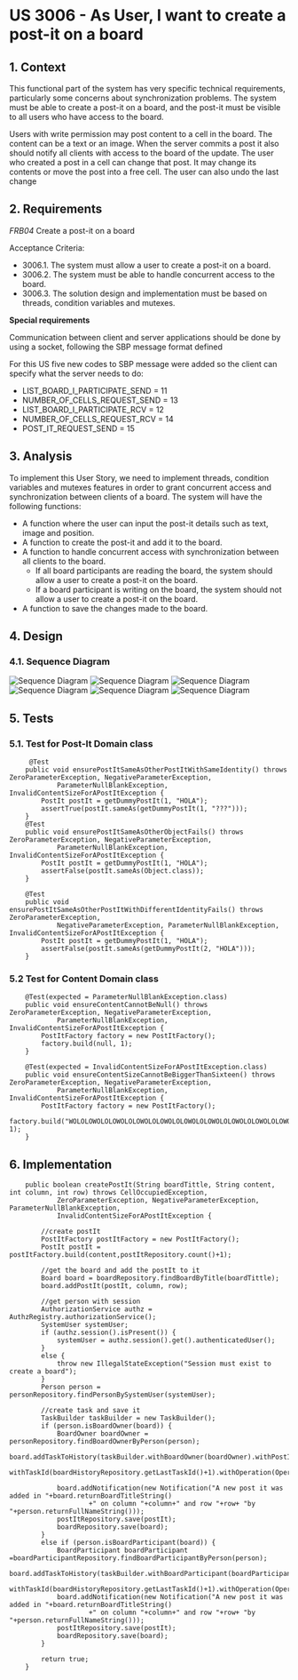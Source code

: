 # US 3006 - As User, I want to create a post-it on a board

## 1. Context

This functional part of the system has very specific technical requirements, particularly some concerns about 
synchronization problems.
The system must be able to create a post-it on a board, and the post-it must be visible to all users who have access to 
the board. 

Users with write permission may post content to a cell in the board. The content can be a
text or an image. When the server commits a post it also should notify all clients with access
to the board of the update. The user who created a post in a cell can change that post. It may change its contents or
move the post into a free cell. The user can also undo the last change

## 2. Requirements

*FRB04* Create a post-it on a board

Acceptance Criteria:

- 3006.1. The system must allow a user to create a post-it on a board.
- 3006.2. The system must be able to handle concurrent access to the board.
- 3006.3. The solution design and implementation must be based on threads, condition variables and mutexes.

**Special requirements**

Communication between client and server applications should be done by using a socket, following the SBP message format defined

For this US five new codes to SBP message were added so the client can specify what the server needs to do:
* LIST_BOARD_I_PARTICIPATE_SEND = 11
* NUMBER_OF_CELLS_REQUEST_SEND = 13
* LIST_BOARD_I_PARTICIPATE_RCV = 12
* NUMBER_OF_CELLS_REQUEST_RCV = 14
* POST_IT_REQUEST_SEND = 15

## 3. Analysis

To implement this User Story, we need to implement threads, condition variables and mutexes features in order to grant 
concurrent access and synchronization between clients of a board. The system will have the following functions: 

* A function where the user can input the post-it details such as text, image and position.
* A function to create the post-it and add it to the board.
* A function to handle concurrent access with synchronization between all clients to the board.
    * If all board participants are reading the board, the system should allow a user to create a post-it on the board.
    * If a board participant is writing on the board, the system should not allow a user to create a post-it on the board.
* A function to save the changes made to the board.

## 4. Design

### 4.1. Sequence Diagram

![Sequence Diagram](us_3006_SD_ListBoardIParticipateRequest_ClientUI-List_Post_It_SharedBoardClient.svg)
![Sequence Diagram](us_3006_SD_ListBoardIParticipateRequest_ServerCommunication-List_Board_I_Participate_SharedBoardServer.svg)
![Sequence Diagram](us_3006_SD_ShowNumberOfCellsRequest_ClientUI-Show_Number_Of_Cells_In_The_Board_SharedBoardClient.svg)
![Sequence Diagram](us_3006_SD_ShowNumberOfCellsRequest_ServerCommunication-Show_Cell_Number_SharedBoardServer.svg)
![Sequence Diagram](us_3006_SD_CreatePostItRequest_ClientUI-Create_Post_It_SharedBoardClient.svg)
![Sequence Diagram](us_3006_SD_CreatePostItRequest_ServerCommunication-Create_Post_It_SharedBoardServer.svg)

## 5. Tests


### 5.1. Test for Post-It Domain class
```
     @Test
    public void ensurePostItSameAsOtherPostItWithSameIdentity() throws ZeroParameterException, NegativeParameterException,
            ParameterNullBlankException, InvalidContentSizeForAPostItException {
        PostIt postIt = getDummyPostIt(1, "HOLA");
        assertTrue(postIt.sameAs(getDummyPostIt(1, "???")));
    }
    @Test
    public void ensurePostItSameAsOtherObjectFails() throws ZeroParameterException, NegativeParameterException,
            ParameterNullBlankException, InvalidContentSizeForAPostItException {
        PostIt postIt = getDummyPostIt(1, "HOLA");
        assertFalse(postIt.sameAs(Object.class));
    }

    @Test
    public void ensurePostItSameAsOtherPostItWithDifferentIdentityFails() throws ZeroParameterException,
            NegativeParameterException, ParameterNullBlankException, InvalidContentSizeForAPostItException {
        PostIt postIt = getDummyPostIt(1, "HOLA");
        assertFalse(postIt.sameAs(getDummyPostIt(2, "HOLA")));
    }
```

### 5.2 Test for Content Domain class

```
    @Test(expected = ParameterNullBlankException.class)
    public void ensureContentCannotBeNull() throws ZeroParameterException, NegativeParameterException,
            ParameterNullBlankException, InvalidContentSizeForAPostItException {
        PostItFactory factory = new PostItFactory();
        factory.build(null, 1);
    }
    
    @Test(expected = InvalidContentSizeForAPostItException.class)
    public void ensureContentSizeCannotBeBiggerThanSixteen() throws ZeroParameterException, NegativeParameterException,
            ParameterNullBlankException, InvalidContentSizeForAPostItException {
        PostItFactory factory = new PostItFactory();
        factory.build("WOLOLOWOLOLOWOLOLOWOLOLOWOLOLOWOLOLOWOLOLOWOLOLOWOLOLOWOLOLOO", 1);
    }
```

## 6. Implementation


```
    public boolean createPostIt(String boardTittle, String content, int column, int row) throws CellOccupiedException,
            ZeroParameterException, NegativeParameterException, ParameterNullBlankException,
            InvalidContentSizeForAPostItException {

        //create postIt
        PostItFactory postItFactory = new PostItFactory();
        PostIt postIt = postItFactory.build(content,postItRepository.count()+1);

        //get the board and add the postIt to it
        Board board = boardRepository.findBoardByTitle(boardTittle);
        board.addPostIt(postIt, column, row);

        //get person with session
        AuthorizationService authz = AuthzRegistry.authorizationService();
        SystemUser systemUser;
        if (authz.session().isPresent()) {
            systemUser = authz.session().get().authenticatedUser();
        }
        else {
            throw new IllegalStateException("Session must exist to create a board");
        }
        Person person = personRepository.findPersonBySystemUser(systemUser);

        //create task and save it
        TaskBuilder taskBuilder = new TaskBuilder();
        if (person.isBoardOwner(board)) {
            BoardOwner boardOwner = personRepository.findBoardOwnerByPerson(person);
            board.addTaskToHistory(taskBuilder.withBoardOwner(boardOwner).withPostIt(postIt).
                    withTaskId(boardHistoryRepository.getLastTaskId()+1).withOperation(OperationValue.ADD).build());

            board.addNotification(new Notification("A new post it was added in "+board.returnBoardTitleString()
                    +" on column "+column+" and row "+row+ "by "+person.returnFullNameString()));
            postItRepository.save(postIt);
            boardRepository.save(board);
        }
        else if (person.isBoardParticipant(board)) {
            BoardParticipant boardParticipant =boardParticipantRepository.findBoardParticipantByPerson(person);
            board.addTaskToHistory(taskBuilder.withBoardParticipant(boardParticipant).withPostIt(postIt).
                    withTaskId(boardHistoryRepository.getLastTaskId()+1).withOperation(OperationValue.ADD).build());
            board.addNotification(new Notification("A new post it was added in "+board.returnBoardTitleString()
                    +" on column "+column+" and row "+row+ "by "+person.returnFullNameString()));
            postItRepository.save(postIt);
            boardRepository.save(board);
        }

        return true;
    }
    
```